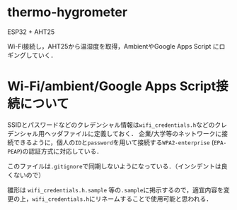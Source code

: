 # thermo-hygrometer
ESP32 + AHT25

Wi-Fi接続し，AHT25から温湿度を取得，AmbientやGoogle Apps Script にロギングしていく．

# Wi-Fi/ambient/Google Apps Script接続について
SSIDとパスワードなどのクレデンシャル情報は`wifi_credentials.h`などのクレデンシャル用ヘッダファイルに定義しておく．
企業/大学等のネットワークに接続できるように，個人の`ID`と`password`を用いて接続する`WPA2-enterprise` (`EPA-PEAP`)の認証方式に対応している．

このファイルは`.gitignore`で同期しないようになっている．（インシデントは良くないので）

雛形は `wifi_credentials.h.sample` 等の`.sample`に掲示するので，適宜内容を変更の上，`wifi_credentials.h`にリネームすることで使用可能と思われる．
